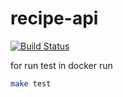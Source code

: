 # recipe-api

[![Build Status](https://app.travis-ci.com/taufanbudiman/recipe-api.svg?token=CojutyD1h4rRFp3u6q3p&branch=master)](https://app.travis-ci.com/taufanbudiman/recipe-api)

for run test in docker run 
```bash
make test
```